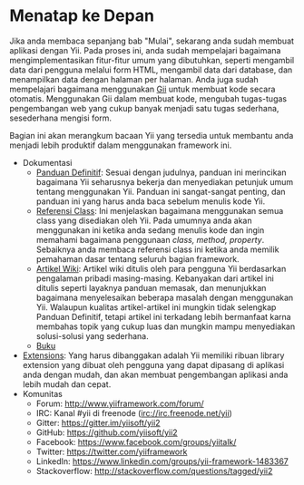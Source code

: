 Menatap ke Depan
================

Jika anda membaca sepanjang bab "Mulai", sekarang anda sudah membuat aplikasi dengan Yii. Pada proses ini, anda sudah mempelajari bagaimana mengimplementasikan fitur-fitur umum
yang dibutuhkan, seperti mengambil data dari pengguna melalui form HTML, mengambil data dari database, dan
menampilkan data dengan halaman per halaman. Anda juga sudah mempelajari bagaimana menggunakan [Gii](https://github.com/yiisoft/yii2-gii/blob/master/docs/guide/README.md) untuk membuat
kode secara otomatis. Menggunakan Gii dalam membuat kode, mengubah tugas-tugas pengembangan web yang cukup banyak menjadi satu tugas sederhana, sesederhana mengisi form.

Bagian ini akan merangkum bacaan Yii yang tersedia untuk membantu anda menjadi lebih produktif dalam menggunakan framework ini.

* Dokumentasi
    - [Panduan Definitif](http://www.yiiframework.com/doc-2.0/guide-README.html):
      Sesuai dengan judulnya, panduan ini merincikan bagaimana Yii seharusnya bekerja dan menyediakan petunjuk umum
      tentang menggunakan Yii. Panduan ini sangat-sangat penting, dan panduan ini yang harus anda baca
      sebelum menulis kode Yii.
    - [Referensi Class](http://www.yiiframework.com/doc-2.0/index.html):
      Ini menjelaskan bagaimana menggunakan semua class yang disediakan oleh Yii. Pada umumnya anda akan menggunakan ini ketika anda sedang menulis
      kode dan ingin memahami bagaimana penggunaan _class, method, property_. Sebaiknya anda membaca referensi class ini ketika anda memilik pemahaman dasar tentang seluruh bagian framework.
    - [Artikel Wiki](http://www.yiiframework.com/wiki/?tag=yii2):
      Artikel wiki ditulis oleh para pengguna Yii berdasarkan pengalaman pribadi masing-masing. Kebanyakan dari artikel ini ditulis
      seperti layaknya panduan memasak, dan menunjukkan bagaimana menyelesaikan beberapa masalah dengan menggunakan Yii. Walaupun kualitas artikel-artikel ini
      mungkin tidak selengkap Panduan Definitif, tetapi artikel ini terkadang lebih bermanfaat karna membahas topik yang cukup luas
      dan mungkin mampu menyediakan solusi-solusi yang sederhana.
    - [Buku](https://www.yiiframework.com/books)
* [Extensions](http://www.yiiframework.com/extensions/):
  Yang harus dibanggakan adalah Yii memiliki ribuan library extension yang dibuat oleh pengguna yang dapat dipasang di aplikasi anda dengan mudah, dan akan membuat pengembangan aplikasi anda lebih mudah dan cepat.
* Komunitas
    - Forum: <http://www.yiiframework.com/forum/>
    - IRC: Kanal #yii di freenode (<irc://irc.freenode.net/yii>)
    - Gitter: <https://gitter.im/yiisoft/yii2>
    - GitHub: <https://github.com/yiisoft/yii2>
    - Facebook: <https://www.facebook.com/groups/yiitalk/>
    - Twitter: <https://twitter.com/yiiframework>
    - LinkedIn: <https://www.linkedin.com/groups/yii-framework-1483367>
    - Stackoverflow: <http://stackoverflow.com/questions/tagged/yii2>
